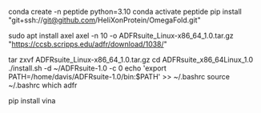 conda create -n peptide python=3.10
conda activate peptide
pip install "git+ssh://git@github.com/HeliXonProtein/OmegaFold.git"

sudo apt install axel
axel -n 10 -o ADFRsuite_Linux-x86_64_1.0.tar.gz "https://ccsb.scripps.edu/adfr/download/1038/"

tar zxvf ADFRsuite_Linux-x86_64_1.0.tar.gz
cd ADFRsuite_x86_64Linux_1.0
 ./install.sh -d ~/ADFRsuite-1.0 -c 0
 echo 'export PATH=/home/davis/ADFRsuite-1.0/bin:$PATH' >> ~/.bashrc
 source ~/.bashrc
 which adfr

pip install vina